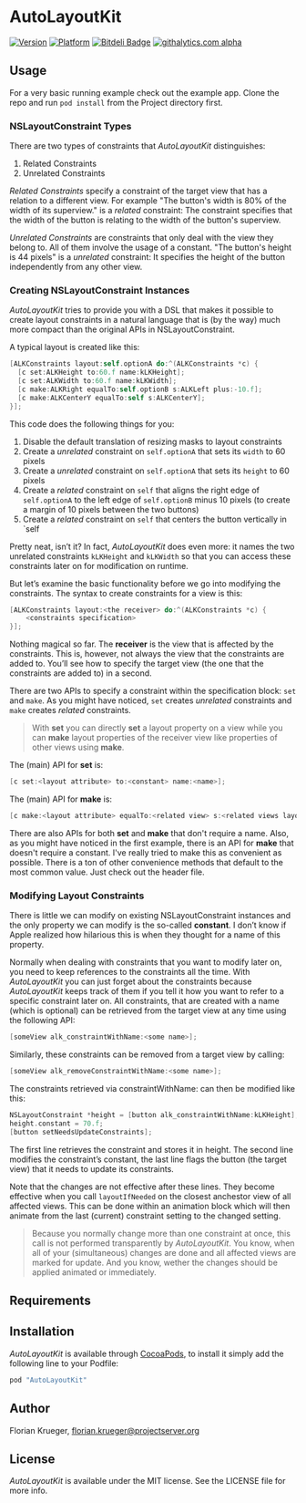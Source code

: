# AutoLayoutKit

[![Version](https://cocoapod-badges.herokuapp.com/v/AutoLayoutKit/badge.png)](http://cocoadocs.org/docsets/AutoLayoutKit)
[![Platform](https://cocoapod-badges.herokuapp.com/p/AutoLayoutKit/badge.png)](http://cocoadocs.org/docsets/AutoLayoutKit)
[![Bitdeli Badge](https://d2weczhvl823v0.cloudfront.net/floriankrueger/autolayoutkit/trend.png)](https://bitdeli.com/free "Bitdeli Badge")
[![githalytics.com alpha](https://cruel-carlota.pagodabox.com/c7369c0e37dfc2c4abd9d34a4f755453 "githalytics.com")](http://githalytics.com/floriankrueger/AutoLayoutKit)

## Usage

For a very basic running example check out the example app. Clone the repo and run `pod install` from the Project directory first.

### NSLayoutConstraint Types

There are two types of constraints that *AutoLayoutKit* distinguishes:

1. Related Constraints
2. Unrelated Constraints

*Related Constraints* specify a constraint of the target view that has a relation to a different view. For example "The button's width is 80% of the width of its superview." is a *related* constraint: The constraint specifies that the width of the button is relating to the width of the button's superview.

*Unrelated Constraints* are constraints that only deal with the view they belong to. All of them involve the usage of a constant. "The button's height is 44 pixels" is a *unrelated* constraint: It specifies the height of the button independently from any other view.

### Creating NSLayoutConstraint Instances

*AutoLayoutKit* tries to provide you with a DSL that makes it possible to create layout constraints in a natural language that is (by the way) much more compact than the original APIs in NSLayoutConstraint.

A typical layout is created like this:

```Objective-C
[ALKConstraints layout:self.optionA do:^(ALKConstraints *c) {
  [c set:ALKHeight to:60.f name:kLKHeight];
  [c set:ALKWidth to:60.f name:kLKWidth];
  [c make:ALKRight equalTo:self.optionB s:ALKLeft plus:-10.f];
  [c make:ALKCenterY equalTo:self s:ALKCenterY];
}];
```

This code does the following things for you:

1. Disable the default translation of resizing masks to layout constraints
2. Create a *unrelated* constraint on `self.optionA` that sets its `width` to 60 pixels
3. Create a *unrelated* constraint on `self.optionA` that sets its `height` to 60 pixels
4. Create a *related* constraint on `self` that aligns the right edge of `self.optionA` to the left edge of `self.optionB` minus 10 pixels (to create a margin of 10 pixels between the two buttons)
5. Create a *related* constraint on `self` that centers the button vertically in `self

Pretty neat, isn’t it? In fact, *AutoLayoutKit* does even more: it names the two unrelated constraints `kLKHeight` and `kLKWidth` so that you can access these constraints later on for modification on runtime.

But let’s examine the basic functionality before we go into modifying the constraints. The syntax to create constraints for a view is this:

```Objective-C
[ALKConstraints layout:<the receiver> do:^(ALKConstraints *c) {
    <constraints specification>
}];
```

Nothing magical so far. The **receiver** is the view that is affected by the constraints. This is, however, not always the view that the constraints are added to. You’ll see how to specify the target view (the one that the constraints are added to) in a second.

There are two APIs to specify a constraint within the specification block: `set` and `make`. As you might have noticed, `set` creates *unrelated* constraints and `make` creates *related* constraints.

> With **set** you can directly **set** a layout property on a view while you can **make** layout properties of the receiver view like properties of other views using **make**.

The (main) API for **set** is:

```Objective-C
[c set:<layout attribute> to:<constant> name:<name>];
```

The (main) API for **make** is:

```Objective-C
[c make:<layout attribute> equalTo:<related view> s:<related views layout attribute> plus:<constant>];
```

There are also APIs for both **set** and **make** that don't require a name. Also, as you might have noticed in the first example, there is an API for **make** that doesn't require a constant. I've really tried to make this as convenient as possible. There is a ton of other convenience methods that default to the most common value. Just check out the header file.

### Modifying Layout Constraints

There is little we can modify on existing NSLayoutConstraint instances and the only property we can modify is the so-called **constant**. I don’t know if Apple realized how hilarious this is when they thought for a name of this property.

Normally when dealing with constraints that you want to modify later on, you need to keep references to the constraints all the time. With *AutoLayoutKit* you can just forget about the constraints because *AutoLayoutKit* keeps track of them if you tell it how you want to refer to a specific constraint later on. All constraints, that are created with a name (which is optional) can be retrieved from the target view at any time using the following API:

```Objective-C
[someView alk_constraintWithName:<some name>];
```
	
Similarly, these constraints can be removed from a target view by calling:

```Objective-C
[someView alk_removeConstraintWithName:<some name>];
```
	
The constraints retrieved via constraintWithName: can then be modified like this:

```Objective-C
NSLayoutConstraint *height = [button alk_constraintWithName:kLKHeight];
height.constant = 70.f;
[button setNeedsUpdateConstraints];
```
    
The first line retrieves the constraint and stores it in height. The second line modifies the constraint’s constant, the last line flags the button (the target view) that it needs to update its constraints.

Note that the changes are not effective after these lines. They become effective when you call `layoutIfNeeded` on the closest anchestor view of all affected views. This can be done within an animation block which will then animate from the last (current) constraint setting to the changed setting.

> Because you normally change more than one constraint at once, this call is not performed transparently by *AutoLayoutKit*. You know, when all of your (simultaneous) changes are done and all affected views are marked for update. And you know, wether the changes should be applied animated or immediately.

## Requirements

## Installation

*AutoLayoutKit* is available through [CocoaPods](http://cocoapods.org), to install
it simply add the following line to your Podfile:

```Ruby
pod "AutoLayoutKit"
```

## Author

Florian Krueger, florian.krueger@projectserver.org

## License

*AutoLayoutKit* is available under the MIT license. See the LICENSE file for more info.





